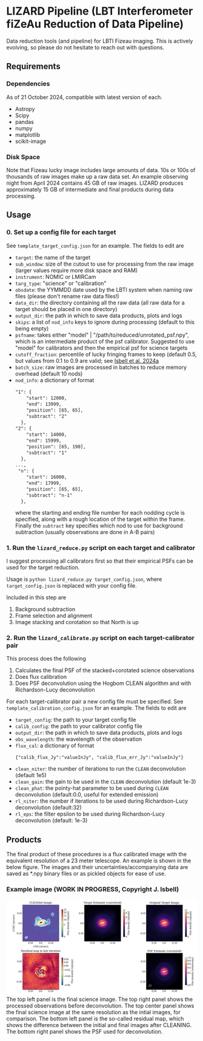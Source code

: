 # LIZARD Pipeline (LBT Interferometer fiZeAu Reduction of Data Pipeline)

Data reduction tools (and pipeline) for LBTI Fizeau imaging. This is actively evolving, so please do not hesitate to reach out with questions.

## Requirements

### Dependencies

As of 21 October 2024, compatible with latest version of each.

- Astropy
- Scipy
- pandas
- numpy
- matplotlib
- scikit-image

### Disk Space

Note that Fizeau lucky image includes large amounts of data. 10s or 100s of thousands of raw images make up a raw data set. An example observing night from April 2024 contains 45 GB of raw images. LIZARD produces approximately 15 GB of intermediate and final products during data processing.

## Usage

### 0. Set up a config file for each target

See `template_target_config.json` for an example. The fields to edit are

- `target`: the name of the target
- `sub_window`: size of the cutout to use for processing from the raw image (larger values require more disk space and RAM)
- `instrument`: NOMIC or LMIRCam
- `targ_type`: "science" or "calibration"
- `obsdate`: the YYMMDD date used by the LBTI system when naming raw files (please don't rename raw data files!)
- `data_dir`: the directory containing all the raw data (all raw data for a target should be placed in one directory)
- `output_dir`: the path in which to save data products, plots and logs
- `skips`: a list of `nod_info` keys to ignore during processing (default to this being empty)
- `psfname`: takes either "model" | "/path/to/reduced/unrotated_psf.npy", which is an intermediate product of the psf calibrator. Suggested to use "model" for calibrators and then the empirical psf for science targets
- `cutoff_fraction`: percentile of lucky fringing frames to keep (default 0.5, but values from 0.1 to 0.9 are valid; see [Isbell et al. 2024a](https://www.spiedigitallibrary.org/conference-proceedings-of-spie/13095/1309506/The-LBTI-pioneering-the-ELT-era/10.1117/12.3027270.short?tab=ArticleLinkCited)
- `batch_size`: raw images are processed in batches to reduce memory overhead (default 10 nods)
- `nod_info`: a dictionary of format
  ```
  "1": {
      "start": 12000,
      "end": 13999,
      "position": [65, 65],
      "subtract": "2"
    },
  "2": {
      "start": 14000,
      "end": 15999,
      "position": [65, 190],
      "subtract": "1"
    },
  ...,
   "n": {
      "start": 16000,
      "end": 17999,
      "position": [65, 65],
      "subtract": "n-1"
    },
  ```
  where the starting and ending file number for each nodding cycle is specified, along with a rough location of the target within the frame. Finally the `subtract` key specifies which nod to use for background subtraction (usually observations are done in A-B pairs)

### 1. Run the `lizard_reduce.py` script on each target and calibrator

I suggest processing all calibrators first so that their empirical PSFs can be used for the target reduction.

Usage is `python lizard_reduce.py target_config.json`, where `target_config.json` is replaced with your config file.

Included in this step are

1. Background subtraction
2. Frame selection and alignment
3. Image stacking and corotation so that North is up

### 2. Run the `lizard_calibrate.py` script on each target-calibrator pair

This process does the following

1. Calculates the final PSF of the stacked+corotated science observations
2. Does flux calibration
3. Does PSF deconvolution using the Hogbom CLEAN algorithm and with Richardson-Lucy deconvolution

For each target-calibrator pair a new config file must be specified. See `template_calibration_config.json` for an example. The fields to edit are

- `target_config`: the path to your target config file
- `calib_config`: the path to your calibrator config file
- `output_dir`: the path in which to save data products, plots and logs
- `obs_wavelength`: the wavelength of the observation
- `flux_cal`: a dictionary of format
  ```
  {"calib_flux_Jy":"valueInJy", "calib_flux_err_Jy":"valueInJy"}
  ```
- `clean_niter`: the number of iterations to run the `CLEAN` deconvolution (default 1e5)
- `clean_gain`: the gain to be used in the `CLEAN` deconvolution (default 1e-3)
- `clean_phat`: the pointy-hat parameter to be used during `CLEAN` deconvolution (default:0.0, useful for extended emission)
- `rl_niter`: the number if iterations to be used during Richardson-Lucy deconvolution (default:32)
- `rl_eps`: the filter epsilon to be used during Richardson-Lucy deconvolution (default: 1e-3)

## Products

The final product of these procedures is a flux calibrated image with the equivalent resolution of a 23 meter telescope. An example is shown in the below figure. The images and their uncertainties/accompanying data are saved as \*.npy binary files or as pickled objects for ease of use.

### Example image (WORK IN PROGRESS, Copyright J. Isbell)

![Example image (WORK IN PROGRESS, Copyright J. Isbell)](example_images/NGC4151_clean_deconvolution.png)
The top left panel is the final science image. The top right panel shows the processed observations before deconvolution. The top center panel shows the final science image at the same resolution as the intial images, for comparison. The bottom left panel is the so-called residual map, which shows the difference between the initial and final images after CLEANING. The bottom right panel shows the PSF used for deconvolution.
